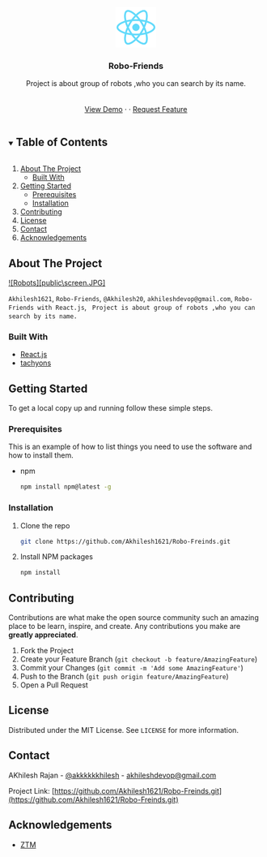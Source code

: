 <!-- 
[![Contributors][contributors-shield]][contributors-url]
[![Forks][forks-shield]][https://github.com/Akhilesh1621/Robo-Freinds]
[![Stargazers][stars-shield]][stars-url]
[![Issues][issues-shield]][issues-url]
[![MIT License][license-shield]][license-url]
[![LinkedIn][linkedin-shield]][linkedin-url] -->



<!-- PROJECT LOGO -->
<br />
<p align="center">
  <a href="https://github.com/Akhilesh1621/Robo-Freinds">
    <img src="./public/logo512.png" alt="Logo" width="80" height="80">
  </a>

  <h3 align="center">Robo-Friends</h3>

  <p align="center">
    Project is about group of robots ,who you can search by its name.
    <br />
    <!-- <a href="https://github.com/Akhilesh1621/Robo-Freinds"><strong>Explore the docs »</strong></a> -->
    <br />
    <br />
    <a href="#">View Demo</a>
    ·
    <!-- <a href="#">Report Bug</a> -->
    ·
    <a href="https://www.instagram.com/akkkkkkhilesh/?hl=en">Request Feature</a>
  </p>
</p>



<!-- TABLE OF CONTENTS -->
<details open="open">
  <summary><h2 style="display: inline-block">Table of Contents</h2></summary>
  <ol>
    <li>
      <a href="#about-the-project">About The Project</a>
      <ul>
        <li><a href="#built-with">Built With </a></li>
      </ul>
    </li>
    <li>
      <a href="#getting-started">Getting Started</a>
      <ul>
        <li><a href="#prerequisites">Prerequisites</a></li>
        <li><a href="#installation">Installation</a></li>
      </ul>
    </li>
    <!-- <li><a href="#usage">Usage</a></li>
    <li><a href="#roadmap">Roadmap</a></li> -->
    <li><a href="#contributing">Contributing</a></li>
    <li><a href="#license">License</a></li>
    <li><a href="#contact">Contact</a></li>
    <li><a href="#acknowledgements">Acknowledgements</a></li>
  </ol>
</details>



<!-- ABOUT THE PROJECT -->
## About The Project

[![Robots][public\screen.JPG]](https://live.staticflickr.com/65535/51134171933_cd29a81ce0_k.jpg)

<!-- Here's a blank template to get started:
**To avoid retyping too much info. Do a search and replace with your text editor for the following:** -->
`Akhilesh1621`, `Robo-Friends`, `@Akhilesh20`, `akhileshdevop@gmail.com`, `Robo-Friends with React.js`, ` Project is about group of robots ,who you can search by its name.`


### Built With

* [React.js](https://reactjs.org)
* [tachyons](https://tachyons.io)
<!-- * []() -->



<!-- GETTING STARTED -->
## Getting Started

To get a local copy up and running follow these simple steps.

### Prerequisites

This is an example of how to list things you need to use the software and how to install them.
* npm
  ```sh
  npm install npm@latest -g
  ```

### Installation

1. Clone the repo
   ```sh
   git clone https://github.com/Akhilesh1621/Robo-Freinds.git
   ```
2. Install NPM packages
   ```sh
   npm install
   ```



<!-- USAGE EXAMPLES -->
<!-- ## Usage

Use this space to show useful examples of how a project can be used. Additional screenshots, code examples and demos work well in this space. You may also link to more resources.

_For more examples, please refer to the [Documentation](https://example.com)_ -->



<!-- ROADMAP -->
<!-- ## Roadmap

See the [open issues](https://github.com/github_username/repo_name/issues) for a list of proposed features (and known issues). -->



<!-- CONTRIBUTING -->
## Contributing

Contributions are what make the open source community such an amazing place to be learn, inspire, and create. Any contributions you make are **greatly appreciated**.

1. Fork the Project
2. Create your Feature Branch (`git checkout -b feature/AmazingFeature`)
3. Commit your Changes (`git commit -m 'Add some AmazingFeature'`)
4. Push to the Branch (`git push origin feature/AmazingFeature`)
5. Open a Pull Request



<!-- LICENSE -->
## License

Distributed under the MIT License. See `LICENSE` for more information.



<!-- CONTACT -->
## Contact

AKhilesh Rajan - [@akkkkkkhilesh](https://www.instagram.com/akkkkkkhilesh/?hl=en) - akhileshdevop@gmail.com

Project Link: [https://github.com/Akhilesh1621/Robo-Freinds.git](https://github.com/Akhilesh1621/Robo-Freinds.git)



<!-- ACKNOWLEDGEMENTS -->
## Acknowledgements

* [ZTM](https://zerotomastery.io)
<!-- * []()
* []() -->





<!-- MARKDOWN LINKS & IMAGES -->
<!-- https://www.markdownguide.org/basic-syntax/#reference-style-links -->
<!-- [contributors-shield]: https://img.shields.io/github/contributors/github_username/repo.svg?style=for-the-badge
[contributors-url]: https://github.com/github_username/repo/graphs/contributors
[forks-shield]: https://img.shields.io/github/forks/github_username/repo.svg?style=for-the-badge
[forks-url]: https://github.com/github_username/repo/network/members
[stars-shield]: https://img.shields.io/github/stars/github_username/repo.svg?style=for-the-badge
[stars-url]: https://github.com/github_username/repo/stargazers
[issues-shield]: https://img.shields.io/github/issues/github_username/repo.svg?style=for-the-badge
[issues-url]: https://github.com/github_username/repo/issues
[license-shield]: https://img.shields.io/github/license/github_username/repo.svg?style=for-the-badge
[license-url]: https://github.com/github_username/repo/blob/master/LICENSE.txt
[linkedin-shield]: https://img.shields.io/badge/-LinkedIn-black.svg?style=for-the-badge&logo=linkedin&colorB=555
[linkedin-url]: https://www.linkedin.com/in/akhilesh-rajan-4a8011146/ -->
